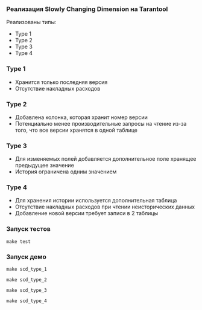 ### Реализация Slowly Changing Dimension на Tarantool

Реализованы типы:

- Type 1
- Type 2
- Type 3
- Type 4

### Type 1

- Хранится только последняя версия
- Отсутствие накладных расходов

### Type 2

- Добавлена колонка, которая хранит номер версии
- Потенциально менее производительные запросы на чтение из-за того, что все версии хранятся в одной таблице

### Type 3

- Для изменяемых полей добавляется дополнительное поле хранящее предыдущее значение
- История ограничена одним значением

### Type 4

- Для хранения истории используется дополнительная таблица
- Отсутствие накладных расходов при чтении неисторических данных
- Добавление новой версии требует записи в 2 таблицы

### Запуск тестов

```
make test
```

### Запуск демо

```
make scd_type_1
```

```
make scd_type_2
```

```
make scd_type_3
```

```
make scd_type_4
```
